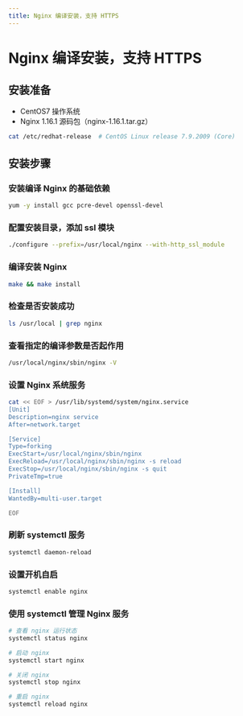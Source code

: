 ```yaml
---
title: Nginx 编译安装，支持 HTTPS
---
```


# Nginx 编译安装，支持 HTTPS

<post-meta date="2021-04-10" />

## 安装准备

- CentOS7 操作系统
- Nginx 1.16.1 源码包（nginx-1.16.1.tar.gz）

```bash
cat /etc/redhat-release  # CentOS Linux release 7.9.2009 (Core)
```

## 安装步骤

### 安装编译 Nginx 的基础依赖

```bash
yum -y install gcc pcre-devel openssl-devel
```

### 配置安装目录，添加 ssl 模块

```bash
./configure --prefix=/usr/local/nginx --with-http_ssl_module
```

### 编译安装 Nginx

```bash
make && make install
```

### 检查是否安装成功

```bash
ls /usr/local | grep nginx
```

### 查看指定的编译参数是否起作用

```bash
/usr/local/nginx/sbin/nginx -V
```

### 设置 Nginx 系统服务

```bash
cat << EOF > /usr/lib/systemd/system/nginx.service
[Unit]
Description=nginx service
After=network.target

[Service]
Type=forking
ExecStart=/usr/local/nginx/sbin/nginx
ExecReload=/usr/local/nginx/sbin/nginx -s reload
ExecStop=/usr/local/nginx/sbin/nginx -s quit
PrivateTmp=true

[Install]
WantedBy=multi-user.target

EOF
```

### 刷新 systemctl 服务

```bash
systemctl daemon-reload
```

### 设置开机自启

```bash
systemctl enable nginx
```

### 使用 systemctl 管理 Nginx 服务

```bash
# 查看 nginx 运行状态
systemctl status nginx

# 启动 nginx
systemctl start nginx

# 关闭 nginx
systemctl stop nginx

# 重启 nginx
systemctl reload nginx
```

